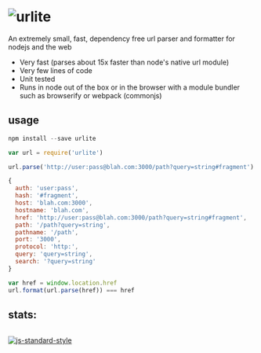# ![urlite](https://cloud.githubusercontent.com/assets/640611/11125144/30a12ab0-8960-11e5-91ba-dfb682572a6c.png)

An extremely small, fast, dependency free url parser and formatter for nodejs and the web

- Very fast (parses about 15x faster than node's native url module)
- Very few lines of code
- Unit tested
- Runs in node out of the box or in the browser with a module bundler such as browserify or webpack (commonjs)

## usage
```js
npm install --save urlite

var url = require('urlite')

url.parse('http://user:pass@blah.com:3000/path?query=string#fragment')

{
  auth: 'user:pass',
  hash: '#fragment',
  host: 'blah.com:3000',
  hostname: 'blah.com',
  href: 'http://user:pass@blah.com:3000/path?query=string#fragment',
  path: '/path?query=string',
  pathname: '/path',
  port: '3000',
  protocol: 'http:',
  query: 'query=string',
  search: '?query=string'
}

var href = window.location.href
url.format(url.parse(href)) === href
```

## stats:
```js

```
[![js-standard-style](https://cdn.rawgit.com/feross/standard/master/badge.svg)](https://github.com/feross/standard)
